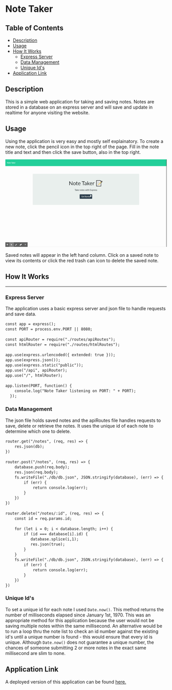 # Note Taker

## Table of Contents
 - [Description](##Description)
 - [Usage](##Usage)
 - [How It Works](##How%20It%20Works)
    - [Express Server](###Express-Server)
    - [Data Management](###Data-Management)
    - [Unique Id's](###Unique-Id's)
 - [Application Link](##Application-Link)

## Description
This is a simple web application for taking and saving notes. Notes are stored in a database on an express server and will save and update in realtime for anyone visiting the website.

## Usage
Using the application is very easy and mostly self explainatory. To create a new note, click the pencil icon in the top right of the page. Fill in the note title and text and then click the save button, also in the top right.

![Usage](./readme-assets/usage.gif)

Saved notes will appear in the left hand column. Click on a saved note to view its contents or click the red trash can icon to delete the saved note.

## How It Works
------------------------
### Express Server
The application uses a basic express server and json file to handle requests and save data. 

```const express = require("express");
const app = express();
const PORT = process.env.PORT || 8080;

const apiRouter = require("./routes/apiRoutes");
const htmlRouter = require("./routes/htmlRoutes");

app.use(express.urlencoded({ extended: true }));
app.use(express.json());
app.use(express.static("public"));
app.use("/api", apiRouter);
app.use("/", htmlRouter);

app.listen(PORT, function() {
    console.log("Note Taker listening on PORT: " + PORT);
  });
```
### Data Management
The json file holds saved notes and the apiRoutes file handles requests to save, delete or retrieve the notes. It uses the unique id of each note to determine which one to delete.

```
router.get("/notes", (req, res) => {
    res.json(db);
})

router.post("/notes", (req, res) => {
    database.push(req.body);
    res.json(req.body);
    fs.writeFile("./db/db.json", JSON.stringify(database), (err) => {
        if (err) {
            return console.log(err);
        }
    })
})

router.delete("/notes/:id", (req, res) => {
    const id = req.params.id;

    for (let i = 0; i < database.length; i++) {
        if (id === database[i].id) {
           database.splice(i,1);
           res.json(true);
        }
    }
    fs.writeFile("./db/db.json", JSON.stringify(database), (err) => {
        if (err) {
            return console.log(err);
        }
    })
})
```
### Unique Id's
To set a unique id for each note I used `Date.now()`. This method returns the number of milliseconds elapsed since January 1st, 1970. This was an appropriate method for this application because the user would not be saving multiple notes within the same millisecond. An alternative would be to run a loop thru the note list to check an id number against the existing id's until a unique number is found - this would ensure that every id is unique. Although `Date.now()` does not guarantee a unique number, the chances of someone submitting 2 or more notes in the exact same millisecond are slim to none.

## Application Link
A deployed version of this application can be found [here.](https://notetaker5000.herokuapp.com "Deployed Application")
